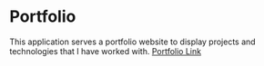 # Portfolio

This application serves a portfolio website to display projects and technologies that I have worked with.
[Portfolio Link](https://www.chequelmcneil.dev/)
